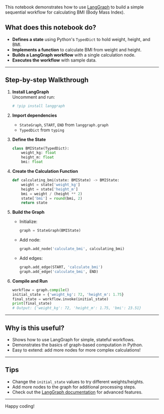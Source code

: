 This notebook demonstrates how to use [LangGraph](https://github.com/langchain-ai/langgraph) to build a simple sequential workflow for calculating BMI (Body Mass Index).

## What does this notebook do?

- **Defines a state** using Python's `TypedDict` to hold weight, height, and BMI.
- **Implements a function** to calculate BMI from weight and height.
- **Builds a LangGraph workflow** with a single calculation node.
- **Executes the workflow** with sample data.

---

## Step-by-step Walkthrough

1. **Install LangGraph**  
   Uncomment and run:
   ```python
   # !pip install langgraph
   ```

2. **Import dependencies**  
   - `StateGraph`, `START`, `END` from `langgraph.graph`
   - `TypedDict` from `typing`

3. **Define the State**  
   ```python
   class BMIState(TypedDict):
       weight_kg: float
       height_m: float
       bmi: float
   ```

4. **Create the Calculation Function**  
   ```python
   def calculating_bmi(state: BMIState) -> BMIState:
       weight = state['weight_kg']
       height = state['height_m']
       bmi = weight / (height ** 2)
       state['bmi'] = round(bmi, 2)
       return state
   ```

5. **Build the Graph**  
   - Initialize:  
     ```python
     graph = StateGraph(BMIState)
     ```
   - Add node:  
     ```python
     graph.add_node('calculate_bmi', calculating_bmi)
     ```
   - Add edges:  
     ```python
     graph.add_edge(START, 'calculate_bmi')
     graph.add_edge('calculate_bmi', END)
     ```

6. **Compile and Run**  
   ```python
   workflow = graph.compile()
   initial_state = {'weight_kg': 72, 'height_m': 1.75}
   final_state = workflow.invoke(initial_state)
   print(final_state)
   # Output: {'weight_kg': 72, 'height_m': 1.75, 'bmi': 23.51}
   ```

---

## Why is this useful?

- Shows how to use LangGraph for simple, stateful workflows.
- Demonstrates the basics of graph-based computation in Python.
- Easy to extend: add more nodes for more complex calculations!

---

## Tips

- Change the `initial_state` values to try different weights/heights.
- Add more nodes to the graph for additional processing steps.
- Check out the [LangGraph documentation](https://github.com/langchain-ai/langgraph) for advanced features.

---

Happy coding!